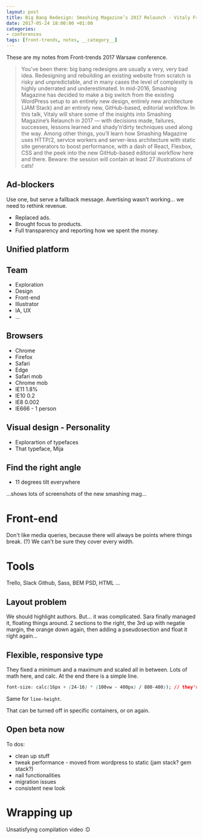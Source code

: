 ```yaml
---
layout: post
title: Big Bang Redesign: Smashing Magazine’s 2017 Relaunch - Vitaly Friedman - Front-trends Warsaw 2017
date: 2017-05-24 18:00:00 +01:00
categories:
- conferences
tags: [front-trends, notes, __category__]
---
```


These are my notes from Front-trends 2017 Warsaw conference.

> You’ve been there: big bang redesigns are usually a very, very bad idea. Redesigning and rebuilding an existing website from scratch is risky and unpredictable, and in many cases the level of complexity is highly underrated and underestimated. In mid-2016, Smashing Magazine has decided to make a big switch from the existing WordPress setup to an entirely new design, entirely new architecture (JAM Stack) and an entirely new, GitHub-based, editorial workflow.
> In this talk, Vitaly will share some of the insights into Smashing Magazine’s Relaunch in 2017 — with decisions made, failures, successes, lessons learned and shady’n’dirty techniques used along the way. Among other things, you’ll learn how Smashing Magazine uses HTTP/2, service workers and server-less architecture with static site generators to boost performance, with a dash of React, Flexbox, CSS and the peek into the new GitHub-based editorial workflow here and there. Beware: the session will contain at least 27 illustrations of cats!

## Ad-blockers

Use one, but serve a fallback message.
Avertising wasn't working... we need to rethink revenue. 
- Replaced ads. 
- Brought focus to products. 
- Full transparency and reporting how we spent the money.

## Unified platform

## Team

- Exploration
- Design
- Front-end
- Illustrator
- IA, UX
- ...

## Browsers

- Chrome
- Firefox
- Safari
- Edge
- Safari mob
- Chrome mob
- IE11 1.8%
- IE10 0.2
- IE8 0.002
- IE666 - 1 person

## Visual design - Personality

- Explorartion of typefaces
- That typeface, Mija

## Find the right angle

- 11 degrees tilt everywhere

...shows lots of screenshots of the new smashing mag...

# Front-end

Don't like media queries, because there will always be points where things break. (?) We can't be sure they cover every width.

# Tools

Trello, Slack
Github, Sass, BEM
PSD, HTML
...

## Layout problem

We should highlight authors. But... it was complicated. Sara finally managed it, floating things around. 2 sections to the right, the 3rd up with negatie margin, the orange down again, then adding a pseudosection and float it right again...

## Flexible, responsive type

They fixed a minimum and a maximum and scaled all in between.
Lots of math here, and calc.
At the end there is a simple line. 
```css
font-size: calc(16px + (24-16) * (100vw - 400px) / 800-400)); // they're not magic numbers, see slides.
```
Same for `line-height`.

That can be turned off in specific containers, or on again.

## Open beta now

To dos:
- clean up stuff
- tweak performance - moved from wordpress to static (jam stack? gem stack?)
- nail functionalities
- migration issues
- consistent new look

# Wrapping up

Unsatisfying compilation video :D

